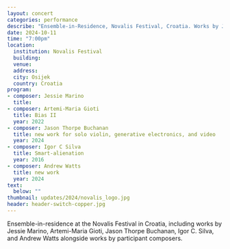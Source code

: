 ```yaml
---
layout: concert
categories: performance
describe: "Ensemble-in-Residence, Novalis Festival, Croatia. Works by Jessie Marino, Artemi-Maria Gioti, Jason Thorpe Buchanan, Igor C. Silva, Andrew Watts, and more"
date: 2024-10-11
time: "7:00pm"
location:
  institution: Novalis Festival
  building: 
  venue: 
  address: 
  city: Osijek
  country: Croatia
program:
- composer: Jessie Marino
  title: 
- composer: Artemi-Maria Gioti
  title: Bias II
  year: 2022
- composer: Jason Thorpe Buchanan
  title: new work for solo violin, generative electronics, and video
  year: 2024
- composer: Igor C Silva
  title: Smart-alienation
  year: 2016
- composer: Andrew Watts
  title: new work
  year: 2024
text:
  below: ""
thumbnail: updates/2024/novalis_logo.jpg
header: header-switch-copper.jpg
---
```


Ensemble-in-residence at the Novalis Festival in Croatia, including works by Jessie Marino, Artemi-Maria Gioti, Jason Thorpe Buchanan, Igor C. Silva, and Andrew Watts alongside works by participant composers.

